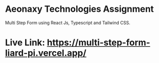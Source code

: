 # Aeonaxy Technologies Assignment
Multi Step Form using React Js, Typescript and Tailwind CSS.

# Live Link: <a href="https://multi-step-form-liard-pi.vercel.app/">https://multi-step-form-liard-pi.vercel.app/</a>
